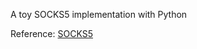 A toy SOCKS5 implementation with Python

Reference: [SOCKS5](https://rushter.com/blog/python-socks-server/#main-body)